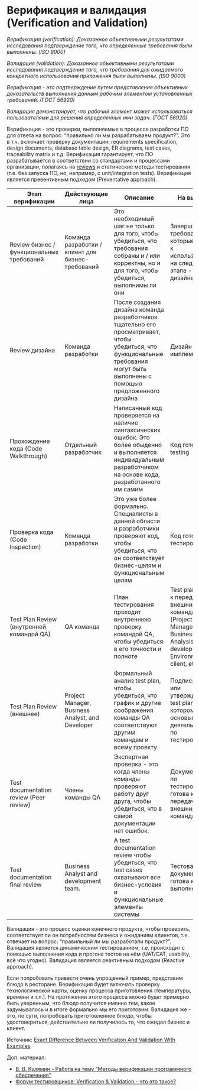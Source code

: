 # Верификация и валидация (Verification and Validation)

_Верификация (verification): Доказанное объективными результатами исследования подтверждение того, что определенные требования были выполнены. (ISO 9000)_

_Валидация (validation): Доказанное объективными результатами исследования подтверждение того, что требования для ожидаемого конкретного использования приложения были выполнены. (ISO 9000)_

_Верификация - это подтверждение путем представления объективных доказательств выполнения данным рабочим элементом установленных требований. (ГОСТ 56920)_

_Валидация демонстрирует, что рабочий элемент может использоваться пользователями для решения определенных ими задач. (ГОСТ 56920)_

Верификация - это проверки, выполняемые в процессе разработки ПО для ответа на вопрос: “правильно ли мы разрабатываем продукт?”. Это в т.ч. включает проверку документации: requirements specification, design documents, database table design, ER diagrams, test cases, traceability matrix и т.д. Верификация гарантирует, что ПО разрабатывается в соответствии со стандартами и процессами организации, полагаясь на [reviews](https://www.softwaretestinghelp.com/test-documentation-reviews/) и статические методы тестирования (т.е. без запуска ПО, но, например, с unit/integration tests). Верификация является превентивным подходом (Preventative approach).

| **Этап верификации**                      | **Действующие лица**                              | **Описание**                                                                                                                                                                  | **На выходе**                                                                                                               |
| ----------------------------------------- | ------------------------------------------------- | ----------------------------------------------------------------------------------------------------------------------------------------------------------------------------- | --------------------------------------------------------------------------------------------------------------------------- |
| Review бизнес / функциональных требований | Команда разработки / клиент для бизнес-требований | Это необходимый шаг не только для того, чтобы убедиться, что требования собраны и / или корректны, но и для того, чтобы убедиться, выполнимы ли они                           | Завершенные требования, которые готовы к использованию на следующем этапе - дизайне                                         |
| Review дизайна                            | Команда разработки                                | После создания дизайна команда разработчиков тщательно его просматривает, чтобы убедиться, что функциональные требования могут быть выполнены с помощью предложенного дизайна | Дизайн готов к имплементации                                                                                                |
| Прохождение кода (Code Walkthrough)       | Отдельный разработчик                             | Написанный код проверяется на наличие синтаксических ошибок. Это более обыденно и выполняется индивидуальным разработчиком на основе кода, разработанного им самим            | Код готов к unit testing                                                                                                    |
| Проверка кода (Code Inspection)           | Команда разработки                                | Это уже более формально. Специалисты в данной области и разработчики проверяют код, чтобы убедиться, что он соответствует бизнес-целям и функциональным целям                 | Код готов к тестированию                                                                                                    |
| Test Plan Review (внутренней командой QA) | QA команда                                        | План тестирования проходит внутреннюю проверку командой QA, чтобы убедиться в его точности и полноте                                                                          | Test plan готов к передаче внешним командам (Project Management, Business Analysis, development, Environment, client, etc.) |
| Test Plan Review (внешнее)                | Project Manager, Business Analyst, and Developer  | Формальный анализ test plan, чтобы убедиться, что график и другие соображения команды QA соответствуют другим командам и всему проекту                                        | Подписанный или утвержденный test plan, на котором будет основываться деятельность по тестированию                          |
| Test documentation review (Peer review)   | Члены команды QA                                  | Экспертная проверка - это когда члены команды проверяют работу друг друга, чтобы убедиться, что в самой документации нет ошибок.                                              | Документация по тестированию готова к передаче внешним командам                                                             |
| Test documentation final review           | Business Analyst and development team.            | A test documentation review чтобы убедиться, что test cases охватывают все бизнес-условия и функциональные элементы системы                                                   | Тестовая документация готова к выполнению                                                                                   |

Валидация - это процесс оценки конечного продукта, чтобы проверить, соответствует ли он потребностям бизнеса и ожиданиям клиентов, т.е. отвечает на вопрос: “правильный ли мы разработали продукт?”. Валидация является динамическим тестированием, т.е. происходит с помощью выполнения кода и прогона тестов на нём (UAT/CAT, usability, всё что угодно). Валидация является реактивным подходом (Reactive approach).

Если попробовать привести очень упрощенный пример, представим блюдо в ресторане. Верификация будет включать проверку технологической карты, оценку процесса приготовления (температуры, времени и т.п.). На протяжении этого процесса можно будет примерно быть уверенным, что блюдо получится именно тем, какое задумывалось и в итоге формально мы его приготовим. Валидация же - это, по сути, попробовать приготовленное блюдо, чтобы удостовериться, действительно ли получилось то, что ожидал бизнес и клиент.

Источник: [Exact Difference Between Verification And Validation With Examples](https://www.softwaretestinghelp.com/what-is-verification-and-validation/)

Доп. материал:

* [В. В. Кулямин - Работа на тему “Методы верификации программного обеспечения”](https://www.ispras.ru/publications/methods\_of\_software\_verification.pdf)
* [Форум тестировщиков: Verification & Validation - что это такое?](https://software-testing.ru/forum/index.php?/topic/979-verification-validation-chto-eto-takoe/)

